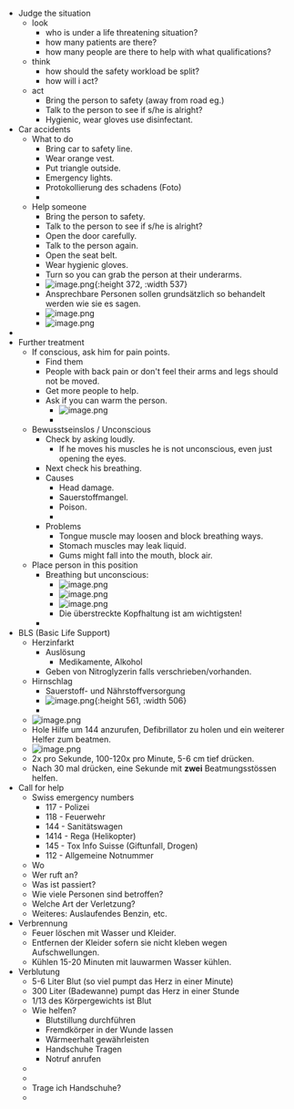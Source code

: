 - Judge the situation
	- look
		- who is under a life threatening situation?
		- how many patients are there?
		- how many people are there to help with what qualifications?
	- think
		- how should the safety workload be split?
		- how will i act?
	- act
		- Bring the person to safety (away from road eg.)
		- Talk to the person to see if s/he is alright?
		- Hygienic, wear gloves use disinfectant.
- Car accidents
	- What to do
		- Bring car to safety line.
		- Wear orange vest.
		- Put triangle outside.
		- Emergency lights.
		- Protokollierung des schadens (Foto)
		-
	- Help someone
		- Bring the person to safety.
		- Talk to the person to see if s/he is alright?
		- Open the door carefully.
		- Talk to the person again.
		- Open the seat belt.
		- Wear hygienic gloves.
		- Turn so you can grab the person at their underarms.
		- ![image.png](../assets/image_1676214438529_0.png){:height 372, :width 537}
		- Ansprechbare Personen sollen grundsätzlich so behandelt werden wie sie es sagen.
		- ![image.png](../assets/image_1676215187082_0.png)
		- ![image.png](../assets/image_1676215248160_0.png)
-
- Further treatment
	- If conscious, ask him for pain points.
		- Find them
		- People with back pain or don't feel their arms and legs should not be moved.
		- Get more people to help.
		- Ask if you can warm the person.
			- ![image.png](../assets/image_1676398060301_0.png)
			-
	- Bewusstseinslos / Unconscious
		- Check by asking loudly.
			- If he moves his muscles he is not unconscious, even just opening the eyes.
		- Next check his breathing.
		- Causes
			- Head damage.
			- Sauerstoffmangel.
			- Poison.
			-
		- Problems
			- Tongue muscle may loosen and block breathing ways.
			- Stomach muscles may leak liquid.
			- Gums might fall into the mouth, block air.
	- Place person in this position
		- Breathing but unconscious:
			- ![image.png](../assets/image_1676399390131_0.png)
			- ![image.png](../assets/image_1676399416523_0.png)
			- ![image.png](../assets/image_1676399514432_0.png)
			- Die überstreckte Kopfhaltung ist am wichtigsten!
		-
- BLS (Basic Life Support)
	- Herzinfarkt
		- Auslösung
			- Medikamente, Alkohol
		- Geben von Nitroglyzerin falls verschrieben/vorhanden.
	- Hirnschlag
		- Sauerstoff- und Nährstoffversorgung
		- ![image.png](../assets/image_1676402817074_0.png){:height 561, :width 506}
		-
	- ![image.png](../assets/image_1676401265789_0.png)
	- Hole Hilfe um 144 anzurufen, Defibrillator zu holen und ein weiterer Helfer zum beatmen.
	- ![image.png](../assets/image_1676400474221_0.png)
	- 2x pro Sekunde, 100-120x pro Minute, 5-6 cm tief drücken.
	- Nach 30 mal drücken, eine Sekunde mit **zwei** Beatmungsstössen helfen.
- Call for help
	- Swiss emergency numbers
		- 117 - Polizei
		- 118 - Feuerwehr
		- 144 - Sanitätswagen
		- 1414 - Rega (Helikopter)
		- 145 - Tox Info Suisse (Giftunfall, Drogen)
		- 112 - Allgemeine Notnummer
	- Wo
	- Wer ruft an?
	- Was ist passiert?
	- Wie viele Personen sind betroffen?
	- Welche Art der Verletzung?
	- Weiteres: Auslaufendes Benzin, etc.
- Verbrennung
	- Feuer löschen mit Wasser und Kleider.
	- Entfernen der Kleider sofern sie nicht kleben wegen Aufschwellungen.
	- Kühlen 15-20 Minuten mit lauwarmen Wasser kühlen.
- Verblutung
	- 5-6 Liter Blut (so viel pumpt das Herz in einer Minute)
	- 300 Liter (Badewanne) pumpt das Herz in einer Stunde
	- 1/13 des Körpergewichts ist Blut
	- Wie helfen?
		- Blutstillung durchführen
		- Fremdkörper in der Wunde lassen
		- Wärmeerhalt gewährleisten
		- Handschuhe Tragen
		- Notruf anrufen
	-
	-
	- Trage ich Handschuhe?
	-